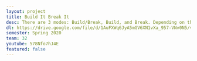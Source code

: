```yaml
---
layout: project
title: Build It Break It
desc: There are 3 modes: Build/Break, Build, and Break. Depending on the mode chosen the player is tasked with either creating a structure that meets certain requirements, destroying a pre-built structure, or both.
dl: https://drive.google.com/file/d/1AuFXWq6JyA5mGV6XN1vXa_957-VNv0N5/view?usp=sharing
semester: Spring 2020
team: 32
youtube: 578Nfo7hJ4E
featured: false
---
```

